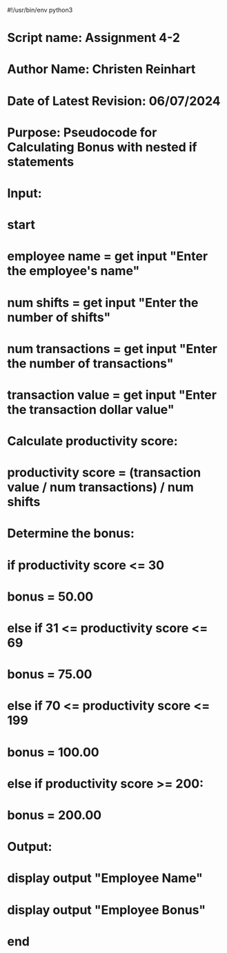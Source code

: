 #!/usr/bin/env python3

# Script name: Assignment 4-2
# Author Name: Christen Reinhart
# Date of Latest Revision: 06/07/2024
# Purpose: Pseudocode for Calculating Bonus with nested if statements

# Input:

# start

# employee name = get input "Enter the employee's name"
# num shifts = get input "Enter the number of shifts"
# num transactions = get input "Enter the number of transactions"
# transaction value = get input "Enter the transaction dollar value"

# Calculate productivity score:

# productivity score = (transaction value / num transactions) / num shifts

# Determine the bonus:

# if productivity score <= 30
# bonus = 50.00
# else if 31 <= productivity score <= 69
# bonus = 75.00
# else if 70 <= productivity score <= 199
# bonus = 100.00
# else if productivity score >= 200:
# bonus = 200.00

# Output:

# display output "Employee Name" 
# display output "Employee Bonus" 

# end
